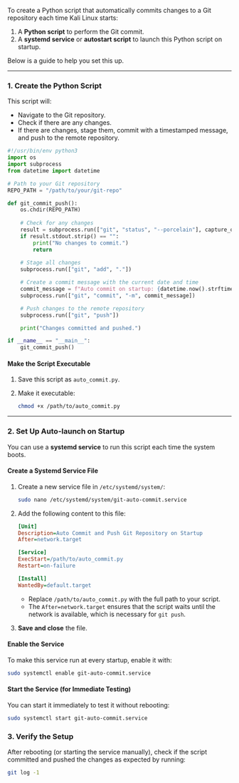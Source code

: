 
To create a Python script that automatically commits changes to a Git repository each time Kali Linux starts:

1. A **Python script** to perform the Git commit.
2. A **systemd service** or **autostart script** to launch this Python script on startup.

Below is a guide to help you set this up.

---

### 1. Create the Python Script

This script will:
- Navigate to the Git repository.
- Check if there are any changes.
- If there are changes, stage them, commit with a timestamped message, and push to the remote repository.


```python
#!/usr/bin/env python3
import os
import subprocess
from datetime import datetime

# Path to your Git repository
REPO_PATH = "/path/to/your/git-repo"

def git_commit_push():
    os.chdir(REPO_PATH)
    
    # Check for any changes
    result = subprocess.run(["git", "status", "--porcelain"], capture_output=True, text=True)
    if result.stdout.strip() == "":
        print("No changes to commit.")
        return
    
    # Stage all changes
    subprocess.run(["git", "add", "."])

    # Create a commit message with the current date and time
    commit_message = f"Auto commit on startup: {datetime.now().strftime('%Y-%m-%d %H:%M:%S')}"
    subprocess.run(["git", "commit", "-m", commit_message])

    # Push changes to the remote repository
    subprocess.run(["git", "push"])

    print("Changes committed and pushed.")

if __name__ == "__main__":
    git_commit_push()
```

#### Make the Script Executable

1. Save this script as `auto_commit.py`.
2. Make it executable:

   ```bash
   chmod +x /path/to/auto_commit.py
   ```

---

### 2. Set Up Auto-launch on Startup

You can use a **systemd service** to run this script each time the system boots.

#### Create a Systemd Service File

1. Create a new service file in `/etc/systemd/system/`:

   ```bash
   sudo nano /etc/systemd/system/git-auto-commit.service
   ```

2. Add the following content to this file:

   ```ini
   [Unit]
   Description=Auto Commit and Push Git Repository on Startup
   After=network.target

   [Service]
   ExecStart=/path/to/auto_commit.py
   Restart=on-failure

   [Install]
   WantedBy=default.target
   ```

   - Replace `/path/to/auto_commit.py` with the full path to your script.
   - The `After=network.target` ensures that the script waits until the network is available, which is necessary for `git push`.

3. **Save and close** the file.

#### Enable the Service

To make this service run at every startup, enable it with:

```bash
sudo systemctl enable git-auto-commit.service
```

#### Start the Service (for Immediate Testing)

You can start it immediately to test it without rebooting:

```bash
sudo systemctl start git-auto-commit.service
```

### 3. Verify the Setup

After rebooting (or starting the service manually), check if the script committed and pushed the changes as expected by running:

```bash
git log -1
```